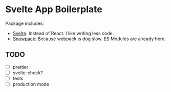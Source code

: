 # Svelte App Boilerplate

Package includes:

- [Svelte]: Instead of React. I like writing less code.
- [Snowpack]: Because webpack is dog slow. ES Modules are already here.


## TODO

- [ ] prettier
- [ ] svelte-check?
- [ ] tests
- [ ] production mode

[Svelte]:https://v2.svelte.dev/blog/frameworks-without-the-framework
[Snowpack]:https://www.snowpack.dev